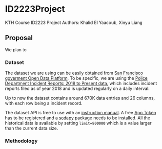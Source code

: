 # ID2223Project
KTH Course ID2223 Project Authors: Khalid El Yaacoub, Xinyu Liang

## Proposal

We plan to 

### Dataset

The dataset we are using can be easily obtained from [San Francisco goverment Open Data Platform](https://data.sfgov.org/browse). To be specific, we are using the [Police Department Incident Reports: 2018 to Present data](https://data.sfgov.org/Public-Safety/Police-Department-Incident-Reports-2018-to-Present/wg3w-h783), which includes incident reports filed as of year 2018 and is updated regularly on a daily interval.

Up to now the dataset contains around 670K data entries and 26 columns, with each row being a incident record.

The dataset API is free to use with an [instruction manual](https://dev.socrata.com/foundry/data.sfgov.org/wg3w-h783). A free [App Token](https://data.sfgov.org/profile/edit/developer_settings) has to be registered and a [sodapy](https://github.com/xmunoz/sodapy) package needs to be installed. All the historical data is available by setting `limit=800000` which is a value larger than the current data size.


### Methodology